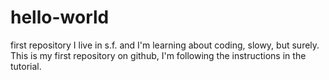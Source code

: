 # hello-world
first repository
I live in s.f. and I'm learning about coding, slowy, but surely.
This is my first repository on github, I'm following the instructions in the tutorial.
